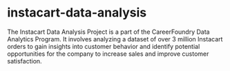 # instacart-data-analysis
The Instacart Data Analysis Project is a part of the CareerFoundry Data Analytics Program. It involves analyzing a dataset of over 3 million Instacart orders to gain insights into customer behavior and identify potential opportunities for the company to increase sales and improve customer satisfaction.
